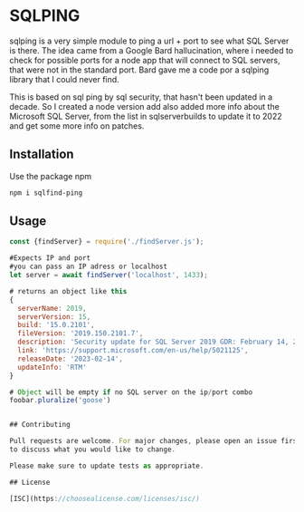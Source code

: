 # SQLPING

sqlping is a very simple module to ping a url + port to see what SQL Server is there.
The idea came from a Google Bard hallucination, where i needed to check for possible ports for a node app that will connect to SQL servers, that were not in the standard port.  Bard gave me a code por a sqlping library that I could never find. 

This is based on sql ping by sql security, that hasn't been updated in a decade. So I created a node version add also added more info about the Microsoft SQL Server, from the list in sqlserverbuilds to update it to 2022 and get some more info on patches. 

## Installation

Use the package npm 
```bash
npm i sqlfind-ping
```

## Usage

```js
const {findServer} = require('./findServer.js');

#Expects IP and port
#you can pass an IP adress or localhost
let server = await findServer('localhost', 1433);

# returns an object like this
{
  serverName: 2019,
  serverVersion: 15,
  build: '15.0.2101',
  fileVersion: '2019.150.2101.7',
  description: 'Security update for SQL Server 2019 GDR: February 14, 2023',
  link: 'https://support.microsoft.com/en-us/help/5021125',
  releaseDate: '2023-02-14',
  updateInfo: 'RTM'
}

# Object will be empty if no SQL server on the ip/port combo
foobar.pluralize('goose')


## Contributing

Pull requests are welcome. For major changes, please open an issue first
to discuss what you would like to change.

Please make sure to update tests as appropriate.

## License

[ISC](https://choosealicense.com/licenses/isc/)